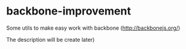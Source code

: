 # backbone-improvement
Some utils to make easy work with backbone (http://backbonejs.org/)

The description will be create later)
